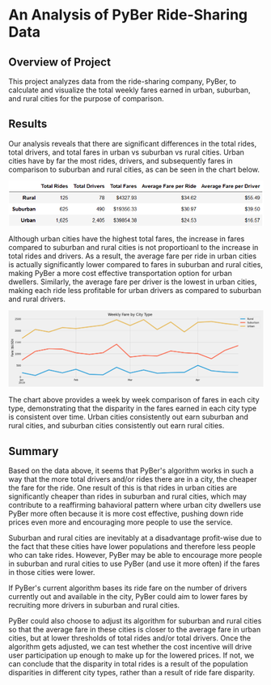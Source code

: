 # An Analysis of PyBer Ride-Sharing Data

## Overview of Project

This project analyzes data from the ride-sharing company, PyBer, to calculate and visualize the total weekly fares earned in urban, suburban, and rural cities for the purpose of comparison.

## Results

Our analysis reveals that there are significant differences in the total rides, total drivers, and total fares in urban vs suburban vs rural cities. Urban cities have by far the most rides, drivers, and subsequently fares in comparison to suburban and rural cities, as can be seen in the chart below.

![PyBer_Summary.png](analysis/Summary_Stats.png)

Although urban cities have the highest total fares, the increase in fares compared to suburban and rural cities is not proportioanl to the increase in total rides and drivers. As a result, the average fare per ride in urban cities is actually significantly lower compared to fares in suburban and rural cities, making PyBer a more cost effective transportation option for urban dwellers. Similarly, the average fare per driver is the lowest in urban cities, making each ride less profitable for urban drivers as compared to suburban and rural drivers.

![PyBer_Fares_by_Week.png](analysis/PyBer_fare_summary.png)

The chart above provides a week by week comparison of fares in each city type, demonstrating that the disparity in the fares earned in each city type is consistent over time. Urban cities consistently out earn suburban and rural cities, and suburban cities consistently out earn rural cities. 

## Summary

Based on the data above, it seems that PyBer's algorithm works in such a way that the more total drivers and/or rides there are in a city, the cheaper the fare for the ride. One result of this is that rides in urban cities are significantly cheaper than rides in suburban and rural cities, which may contribute to a reaffirming bahavioral pattern where urban city dwellers use PyBer more often because it is more cost effective, pushing down ride prices even more and encouraging more people to use the service.

Suburban and rural cities are inevitably at a disadvantage profit-wise due to the fact that these cities have lower populations and therefore less people who can take rides. However, PyBer may be able to encourage more people in suburban and rural cities to use PyBer (and use it more often) if the fares in those cities were lower. 

If PyBer's current algorithm bases its ride fare on the number of drivers currently out and available in the city, PyBer could aim to lower fares by recruiting more drivers in suburban and rural cities. 

PyBer could also choose to adjust its algorithm for suburban and rural cities so that the average fare in these cities is closer to the average fare in urban cities, but at lower thresholds of total rides and/or total drivers. Once the algorithm gets adjusted, we can test whether the cost incentive will drive user participation up enough to make up for the lowered prices. If not, we can conclude that the disparity in total rides is a result of the population disparities in different city types, rather than a result of ride fare disparity. 
